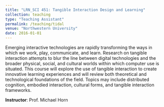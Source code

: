 ```yaml
---
title: "LRN_SCI 451: Tangible Interaction Design and Learning"
collection: teaching
type: "Teaching Assistant"
permalink: /teaching/tidal
venue: "Northwestern University"
date: 2016-01-01
---
```


Emerging interactive technologies are rapidly transforming the ways in which we work, play, communicate, and learn. Research on tangible interaction attempts to blur the line between digital technologies and the broader physical, social, and cultural worlds within which computer use is situated. This course will explore the use of tangible interaction to create innovative learning experiences and will review both theoretical and technological foundations of the field. Topics may include distributed cognition, embodied interaction, cultural forms, and tangible interaction frameworks.

**Instructor**: Prof. Michael Horn